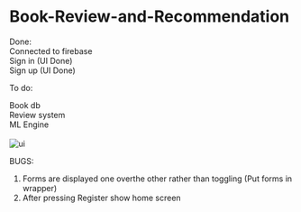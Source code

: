 # Book-Review-and-Recommendation


Done:<br>
Connected to firebase <br>
Sign in (UI Done)<br>
Sign up (UI Done)<br>


To do:<br>

Book db<br>
Review system<br>
ML Engine<br> <br>
![ui](https://user-images.githubusercontent.com/81677957/133871803-ca7a7c3f-e8bb-498d-9b98-668023199d14.png)





BUGS:<br>
1. Forms are displayed one overthe other rather than toggling (Put forms in wrapper)
2. After pressing Register show home screen
